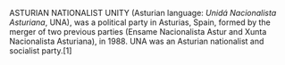 ASTURIAN NATIONALIST UNITY (Asturian language: _Unidá Nacionalista Asturiana_, UNA), was a political party in Asturias, Spain, formed by the merger of two previous parties (Ensame Nacionalista Astur and Xunta Nacionalista Asturiana), in 1988. UNA was an Asturian nationalist and socialist party.[1]
